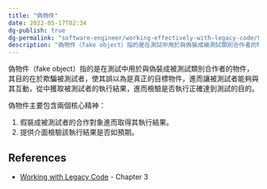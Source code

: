 ```yaml
---
title: "偽物件"
date: 2022-05-17T02:34
dg-publish: true
dg-permalink: "software-engineer/working-effectively-with-legacy-code/偽物件"
description: "偽物件（fake object）指的是在測試中用於與偽裝成被測試類別合作者的物件，其目的在於欺騙被測試者，使其誤以為是真正的目標物件..."
---
```

<!-- # 筆記本體 -->
偽物件（fake object）指的是在測試中用於與偽裝成被測試類別合作者的物件，其目的在於欺騙被測試者，使其誤以為是真正的目標物件，進而讓被測試者能夠與其互動，從中獲取被測試者的執行結果，進而檢驗是否執行正確達到測試的目的。

偽物件主要包含兩個核心精神：
 1. 假裝成被測試者的合作對象進而取得其執行結果。
 2. 提供介面檢驗該執行結果是否如預期。

<!-- 
## 延伸問題
## See Also
-->
## References

- [Working with Legacy Code](https://www.amazon.com/Working-Effectively-Legacy-Michael-Feathers/dp/0131177052) - Chapter 3